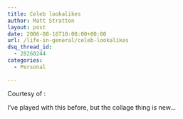 ```yaml
---
title: Celeb lookalikes
author: Matt Stratton
layout: post
date: 2006-08-16T10:08:00+00:00
url: /life-in-general/celeb-lookalikes
dsq_thread_id:
  - 28260244
categories:
  - Personal

---
```

Courtesy of :

I&#8217;ve played with this before, but the collage thing is new&#8230;

<a href='http://www.myheritage.com/FP/Company/celebrity-collage.php' title='Click here to create your own Celebrity Collage' target='_blank'></a>